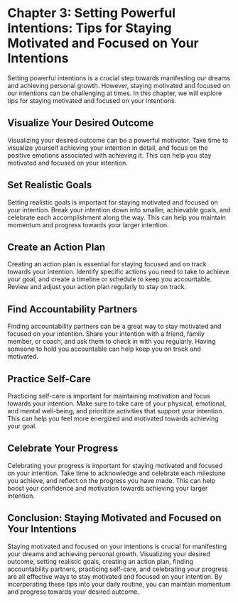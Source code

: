 Chapter 3: Setting Powerful Intentions: Tips for Staying Motivated and Focused on Your Intentions
=================================================================================================

Setting powerful intentions is a crucial step towards manifesting our dreams and achieving personal growth. However, staying motivated and focused on our intentions can be challenging at times. In this chapter, we will explore tips for staying motivated and focused on your intentions.

Visualize Your Desired Outcome
------------------------------

Visualizing your desired outcome can be a powerful motivator. Take time to visualize yourself achieving your intention in detail, and focus on the positive emotions associated with achieving it. This can help you stay motivated and focused on your intention.

Set Realistic Goals
-------------------

Setting realistic goals is important for staying motivated and focused on your intention. Break your intention down into smaller, achievable goals, and celebrate each accomplishment along the way. This can help you maintain momentum and progress towards your larger intention.

Create an Action Plan
---------------------

Creating an action plan is essential for staying focused and on track towards your intention. Identify specific actions you need to take to achieve your goal, and create a timeline or schedule to keep you accountable. Review and adjust your action plan regularly to stay on track.

Find Accountability Partners
----------------------------

Finding accountability partners can be a great way to stay motivated and focused on your intention. Share your intention with a friend, family member, or coach, and ask them to check in with you regularly. Having someone to hold you accountable can help keep you on track and motivated.

Practice Self-Care
------------------

Practicing self-care is important for maintaining motivation and focus towards your intention. Make sure to take care of your physical, emotional, and mental well-being, and prioritize activities that support your intention. This can help you feel more energized and motivated towards achieving your goal.

Celebrate Your Progress
-----------------------

Celebrating your progress is important for staying motivated and focused on your intention. Take time to acknowledge and celebrate each milestone you achieve, and reflect on the progress you have made. This can help boost your confidence and motivation towards achieving your larger intention.

Conclusion: Staying Motivated and Focused on Your Intentions
------------------------------------------------------------

Staying motivated and focused on your intentions is crucial for manifesting your dreams and achieving personal growth. Visualizing your desired outcome, setting realistic goals, creating an action plan, finding accountability partners, practicing self-care, and celebrating your progress are all effective ways to stay motivated and focused on your intention. By incorporating these tips into your daily routine, you can maintain momentum and progress towards your desired outcome.
